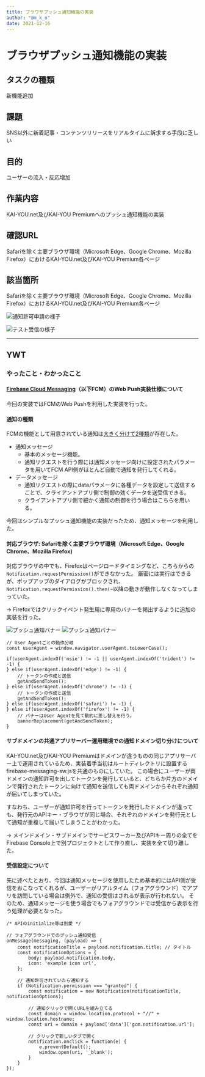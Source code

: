 ```yaml
---
title: ブラウザプッシュ通知機能の実装
author: "@m_k_o"
date: 2021-12-16
---
```



# ブラウザプッシュ通知機能の実装

## タスクの種類

新機能追加

## 課題

SNS以外に新着記事・コンテンツリリースをリアルタイムに訴求する手段に乏しい


## 目的

ユーザーの流入・反応増加


## 作業内容

KAI-YOU.net及びKAI-YOU Premiumへのプッシュ通知機能の実装


## 確認URL

Safariを除く主要ブラウザ環境（Microsoft Edge、Google Chrome、Mozilla Firefox）におけるKAI-YOU.net及びKAI-YOU Premium各ページ


## 該当箇所

Safariを除く主要ブラウザ環境（Microsoft Edge、Google Chrome、Mozilla Firefox）におけるKAI-YOU.net及びKAI-YOU Premium各ページ

![通知許可申請の様子](./images/20211216-1.png)

![テスト受信の様子](./images/20211216-2.png)

---

## YWT

### やったこと・わかったこと

#### [Firebase Cloud Messaging](https://firebase.google.com/docs/cloud-messaging?hl=ja)（以下FCM）のWeb Push実装仕様について

今回の実装ではFCMのWeb Pushを利用した実装を行った。

#### 通知の種類

FCMの機能として用意されている通知は[大きく分けて2種類](https://firebase.google.com/docs/cloud-messaging/concept-options?hl=ja)が存在した。
- 通知メッセージ
  - 基本のメッセージ機能。
  - 通知リクエストを行う際には通知メッセージ向けに設定されたパラメータを用いてFCM API側がほとんど自動で通知を発行してくれる。
- データメッセージ
  - 通知リクエストの際にdataパラメータに各種データを設定して送信することで、クライアントアプリ側で制御の効くデータを送受信できる。
  - クライアントアプリ側で細かく通知の制御を行う場合はこちらを用いる。

今回はシンプルなプッシュ通知機能の実装だったため、通知メッセージを利用した。


#### 対応ブラウザ: Safariを除く主要ブラウザ環境（Microsoft Edge、Google Chrome、Mozilla Firefox)

対応ブラウザの中でも、Firefoxはページロードタイミングなど、こちらからの`Notification.requestPermission()`ができなかった。
厳密には実行はできるが、ポップアップのダイアログがブロックされ、`Notification.requestPermission().then(~`以降の動きが動作しなくなってしまっていた。

→ Firefoxではクリックイベント発生用に専用のバナーを掲出するように追加の実装を行った。

![プッシュ通知バナー](./images/20211216-3.png)
![プッシュ通知バナー](./images/20211216-4.png)

```
// User Agentごとの動作分岐
const userAgent = window.navigator.userAgent.toLowerCase();

if(userAgent.indexOf('msie') != -1 || userAgent.indexOf('trident') != -1) {
} else if(userAgent.indexOf('edge') != -1) {
    // トークンの作成と送信
    getAndSendToken();
} else if(userAgent.indexOf('chrome') != -1) {
    // トークンの作成と送信
    getAndSendToken();
} else if(userAgent.indexOf('safari') != -1) {
} else if(userAgent.indexOf('firefox') != -1) {
    // バナーはUser Agentを見て動的に差し替えを行う。
    bannerReplacement(getAndSendToken);
}
```

#### サブドメインの共通アプリサーバー運用環境での通知ドメイン切り分けについて

KAI-YOU.net及びKAI-YOU Premiumはドメインが違うものの同じアプリサーバー上で運用されているため、実装着手当初はルートディレクトリに設置するfirebase-messaging-sw.jsを共通のものにしていた。
この場合にユーザーが両ドメインの通知許可を出してトークンを発行していると、どちらか片方のドメインで発行されたトークンに向けて通知を送信しても両ドメインからそれぞれ通知が届いてしまっていた。

すなわち、ユーザーが通知許可を行ってトークンを発行したドメインが違っても、発行元のAPIキー・ブラウザが同じ場合、それぞれのドメインを発行元として通知が重複して届いてしまうことがわかった。

→ メインドメイン・サブドメインでサービスワーカー及びAPIキー周りの全てをFirebase Console上で別プロジェクトとして作り直し、実装を全て切り離した。


#### 受信設定について

先に述べたとおり、今回は通知メッセージを使用したため基本的にはAPI側が受信をおこなってくれるが、ユーザーがリアルタイム（フォアグラウンド）でアプリを訪問している場合は例外で、通知の受信はされるが表示が行われない。
そのため、通知メッセージを使う場合でもフォアグラウンドでは受信から表示を行う処理が必要となった。


```
/* APIのinitialize等は割愛 */

// フォアグラウンドでのプッシュ通知受信
onMessage(messaging, (payload) => {
    const notificationTitle = payload.notification.title; // タイトル
    const notificationOptions = {
        body: payload.notification.body,
        icon: 'example icon url',
    };

    // 通知許可されていたら通知する
    if (Notification.permission === "granted") {
        const notification = new Notification(notificationTitle, notificationOptions);

        // 通知クリックで開くURLを組み立てる
        const domain = window.location.protocol + "//" + window.location.hostname;
        const uri = domain + payload['data']['gcm.notification.url'];

        // クリックで新しいタブで開く
        notification.onclick = function(e) {
            e.preventDefault();
            window.open(uri, '_blank');
        }
    }
});
```